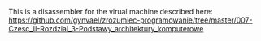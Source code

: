 This is a disassembler for the virual machine described here:
https://github.com/gynvael/zrozumiec-programowanie/tree/master/007-Czesc_II-Rozdzial_3-Podstawy_architektury_komputerowe
